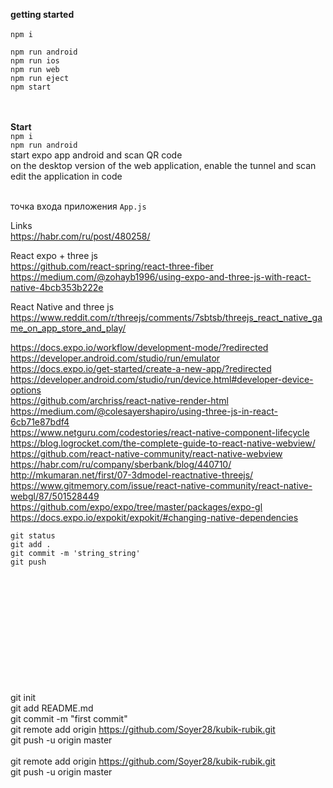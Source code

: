 **getting started <br>**
<br>
`npm i` <br>

`npm run android` <br>
`npm run ios `<br>
`npm run web`<br>
`npm run eject`<br>
`npm start`<br>

<br><br>
**Start**<br>
`npm i` <br>
`npm run android` <br>
start expo app android and scan QR code <br>
on the desktop version of the web application, enable the tunnel and scan  <br>
edit the application in code <br>
<br>

точка входа приложения `App.js`
<br>

Links<br>
https://habr.com/ru/post/480258/ <br>

React expo + three js  <br>
https://github.com/react-spring/react-three-fiber <br>
https://medium.com/@zohayb1996/using-expo-and-three-js-with-react-native-4bcb353b222e

React Native and three js <br>
https://www.reddit.com/r/threejs/comments/7sbtsb/threejs_react_native_game_on_app_store_and_play/

https://docs.expo.io/workflow/development-mode/?redirected <br>
https://developer.android.com/studio/run/emulator <br>
https://docs.expo.io/get-started/create-a-new-app/?redirected <br>
https://developer.android.com/studio/run/device.html#developer-device-options <br>
https://github.com/archriss/react-native-render-html <br>
https://medium.com/@colesayershapiro/using-three-js-in-react-6cb71e87bdf4 <br>
https://www.netguru.com/codestories/react-native-component-lifecycle <br>
https://blog.logrocket.com/the-complete-guide-to-react-native-webview/ <br>
https://github.com/react-native-community/react-native-webview <br>
https://habr.com/ru/company/sberbank/blog/440710/ <br>
http://mkumaran.net/first/07-3dmodel-reactnative-threejs/ <br>
https://www.gitmemory.com/issue/react-native-community/react-native-webgl/87/501528449<br>
https://github.com/expo/expo/tree/master/packages/expo-gl <br>
https://docs.expo.io/expokit/expokit/#changing-native-dependencies <br>

`git status` <br>
`git add .` <br>
`git commit -m 'string_string'` <br>
`git push` <br>

<br><br><br><br><br><br><br><br><br><br><br>
git init <br>
git add README.md <br>
git commit -m "first commit" <br>
git remote add origin https://github.com/Soyer28/kubik-rubik.git <br>
git push -u origin master <br>
<br>
git remote add origin https://github.com/Soyer28/kubik-rubik.git <br>
git push -u origin master <br>
<br><br>
